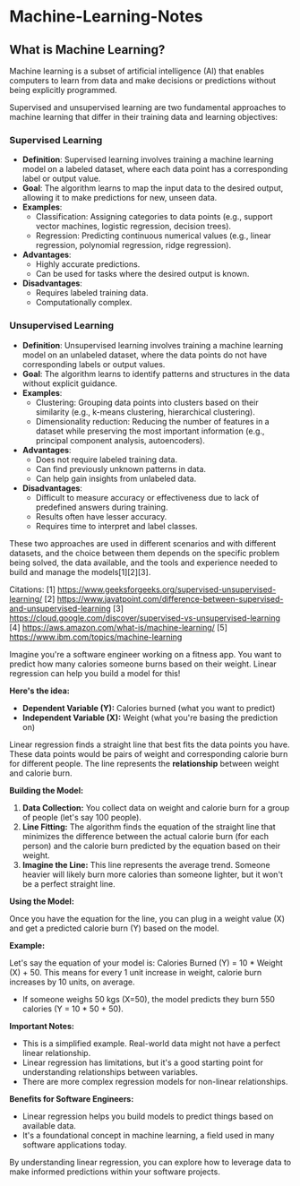 # Machine-Learning-Notes
## What is Machine Learning?
Machine learning is a subset of artificial intelligence (AI) that enables computers to learn from data and make decisions or predictions without being explicitly programmed.

Supervised and unsupervised learning are two fundamental approaches to machine learning that differ in their training data and learning objectives:

### Supervised Learning
- **Definition**: Supervised learning involves training a machine learning model on a labeled dataset, where each data point has a corresponding label or output value.
- **Goal**: The algorithm learns to map the input data to the desired output, allowing it to make predictions for new, unseen data.
- **Examples**:
  - Classification: Assigning categories to data points (e.g., support vector machines, logistic regression, decision trees).
  - Regression: Predicting continuous numerical values (e.g., linear regression, polynomial regression, ridge regression).
- **Advantages**:
  - Highly accurate predictions.
  - Can be used for tasks where the desired output is known.
- **Disadvantages**:
  - Requires labeled training data.
  - Computationally complex.

### Unsupervised Learning
- **Definition**: Unsupervised learning involves training a machine learning model on an unlabeled dataset, where the data points do not have corresponding labels or output values.
- **Goal**: The algorithm learns to identify patterns and structures in the data without explicit guidance.
- **Examples**:
  - Clustering: Grouping data points into clusters based on their similarity (e.g., k-means clustering, hierarchical clustering).
  - Dimensionality reduction: Reducing the number of features in a dataset while preserving the most important information (e.g., principal component analysis, autoencoders).
- **Advantages**:
  - Does not require labeled training data.
  - Can find previously unknown patterns in data.
  - Can help gain insights from unlabeled data.
- **Disadvantages**:
  - Difficult to measure accuracy or effectiveness due to lack of predefined answers during training.
  - Results often have lesser accuracy.
  - Requires time to interpret and label classes.

These two approaches are used in different scenarios and with different datasets, and the choice between them depends on the specific problem being solved, the data available, and the tools and experience needed to build and manage the models[1][2][3].

Citations:
[1] https://www.geeksforgeeks.org/supervised-unsupervised-learning/
[2] https://www.javatpoint.com/difference-between-supervised-and-unsupervised-learning
[3] https://cloud.google.com/discover/supervised-vs-unsupervised-learning
[4] https://aws.amazon.com/what-is/machine-learning/
[5] https://www.ibm.com/topics/machine-learning

Imagine you're a software engineer working on a fitness app. You want to predict how many calories someone burns based on their weight. Linear regression can help you build a model for this!

**Here's the idea:**

* **Dependent Variable (Y):**  Calories burned (what you want to predict)
* **Independent Variable (X):**  Weight (what you're basing the prediction on)

Linear regression finds a straight line that best fits the data points you have. These data points would be pairs of weight and corresponding calorie burn for different people. The line represents the **relationship** between weight and calorie burn.

**Building the Model:**

1. **Data Collection:**  You collect data on weight and calorie burn for a group of people (let's say 100 people).
2. **Line Fitting:**  The algorithm finds the equation of the straight line that minimizes the difference between the actual calorie burn (for each person) and the calorie burn predicted by the equation based on their weight.
3. **Imagine the Line:**  This line represents the average trend. Someone heavier will likely burn more calories than someone lighter, but it won't be a perfect straight line.

**Using the Model:**

Once you have the equation for the line, you can plug in a weight value (X) and get a predicted calorie burn (Y) based on the model.

**Example:**

Let's say the equation of your model is: Calories Burned (Y) = 10 * Weight (X) + 50. This means for every 1 unit increase in weight, calorie burn increases by 10 units, on average.

* If someone weighs 50 kgs (X=50), the model predicts they burn 550 calories (Y = 10 * 50 + 50).

**Important Notes:**

* This is a simplified example. Real-world data might not have a perfect linear relationship.
* Linear regression has limitations, but it's a good starting point for understanding relationships between variables.
* There are more complex regression models for non-linear relationships.

**Benefits for Software Engineers:**

* Linear regression helps you build models to predict things based on available data. 
* It's a foundational concept in machine learning, a field used in many software applications today.

By understanding linear regression, you can explore how to leverage data to make informed predictions within your software projects.

